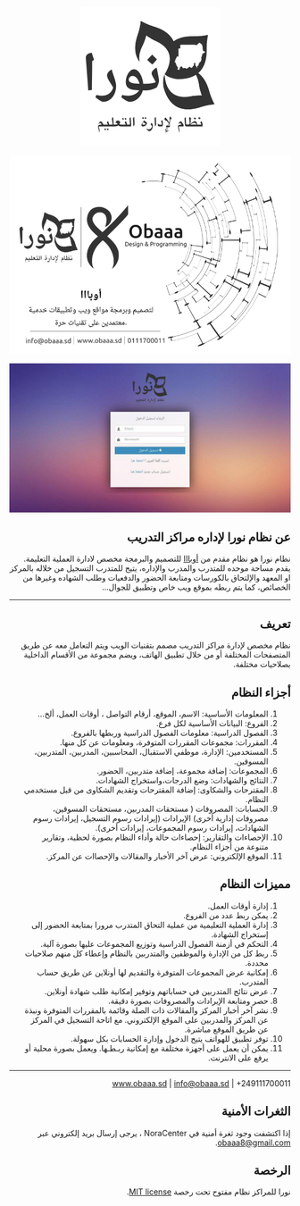 <div dir=rtl markdown=1> 
<p align="center"><img src="https://raw.githubusercontent.com/obaaa8/NoraCenter/master/public/vendor/crudbooster/1.png"></p>

<div dir=rtl markdown=1> 
<p align="center"><img src="https://github.com/obaaa8/NoraCenter/blob/master/public/vendor/crudbooster/postNoraCenter.png"></p>

<div dir=rtl markdown=1> 
<p align="center"><img src="https://github.com/obaaa8/NoraCenter/blob/master/public/vendor/crudbooster/login.jpg"></p>


## عن نظام نورا ﻹداره مراكز التدريب

نظام نورا هو نظام مقدم من [أوبااا](http://obaaa.sd) للتصميم والبرمجة مخصص لادارة العملية التعليمة. يقدم مساحة موحده للمتدرب والمدرب واﻹداره، يتيح للمتدرب التسجيل من خلاله  بالمركز او المعهد واﻹلتحاق بالكورسات ومتابعة الحضور والدفعيات وطلب الشهاده وغيرها من الخصائص، كما يتم ربطه بموقع ويب خاص وتطبيق للجوال...

________________
## تعريف
نظام مخصص ﻹدارة مراكز التدريب مصمم بتقنيات الويب ويتم التعامل معه عن طريق المتصفحات المختلفة أو من خلال تطبيق الهاتف، ويضم مجموعة من الأقسام الداخلية بصلاحيات مختلفة.


## أجزاء النظام
1. المعلومات اﻷساسية:
الاسم، الموقع، أرقام التواصل ، أوقات العمل، ألخ...
2. الفروع:
البيانات الأساسية لكل فرع.
3. الفصول الدراسية:
معلومات الفصول الدراسية وربطها بالفروع.
4. المقررات:
مجموعات المقررات المتوفرة، ومعلومات عن كل منها.
5. المستخدمين:
الإدارة، موظفي الاستقبال، المحاسبين، المدربين، المتدربين، المسوقين.
6. المجموعات:
إضافة مجموعة، إضافة متدربين، الحضور.
7. النتائج والشهادات:
وضع الدرجات،واستخراج الشهادات.
8. المقترحات والشكاوى:
إضافة المقترحات وتقديم الشكاوى من قبل مستخدمي النظام.
9. الحسابات:
المصروفات ( مستحقات المدربين، مستحقات المسوقين، مصروفات إدارية أخرى)
الإيرادات (إيرادات رسوم التسجيل، إيرادات رسوم الشهادات، إيرادات رسوم المجموعات، إيرادات أخرى).
10. اﻹحصاءات والتقارير:
إحصاءات حالة وأداء النظام بصورة لحظية، وتقارير متنوعة من أجزاء النظام.
11. الموقع اﻹلكتروني:
عرض آخر اﻷخبار والمقالات واﻹحصاات عن المركز.


## مميزات النظام
   1. إدارة أوقات العمل.
   2. يمكن ربط عدد من الفروع.
   3. إدارة العملية التعليمية من عملية التحاق المتدرب مرورا بمتابعة الحضور إلى إستخراج الشهادة.
   4. التحكم في أزمنة الفصول الدراسية وتوزيع المجموعات عليها بصورة آلية.
   5. ربط كل من الإدارة والموظفين والمتدربين بالنظام وإعطاء كل منهم صلاحيات محددة.
   6. إمكانية عرض المجموعات المتوفرة والتقديم لها أونلاين عن طريق حساب المتدرب.
   7. عرض نتائج المتدربين في حساباتهم وتوفير إمكانية طلب شهادة أونلاين.
   8. حصر ومتابعة الإيرادات والمصروفات بصورة دقيقة.
   9. نشر آخر أخبار المركز والمقالات ذات الصلة وقائمة بالمقررات المتوفرة ونبذة عن المركز والمدربين على الموقع اﻹلكتروني. مع اتاحة التسجيل في المركز عن طريق الموقع مباشرة.
   10.  توفر تطبيق للهواتف يتيح الدخول وإدارة الحسابات بكل سهولة.
   11. يمكن أن يعمل على أجهزة مختلفة مع إمكانية ربـطـها. ويعمل بصورة محلية أو يرفع على الانترنت.


________________


www.obaaa.sd | info@obaaa.sd | +249111700011


## الثغرات الأمنية

إذا اكتشفت وجود ثغرة أمنية في NoraCenter ، يرجى إرسال بريد إلكتروني عبر [obaaa8@gmail.com](mailto:obaaa8@gmail.com).

## الرخصة

نورا للمراكز نظام مفتوح تحت رخصة [MIT license](https://opensource.org/licenses/MIT).

</div>